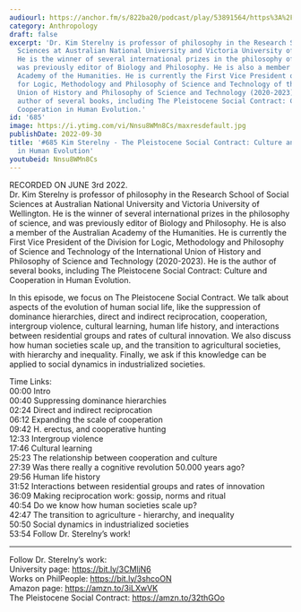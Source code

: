 ```yaml
---
audiourl: https://anchor.fm/s/822ba20/podcast/play/53891564/https%3A%2F%2Fd3ctxlq1ktw2nl.cloudfront.net%2Fstaging%2F2022-5-23%2F209bd1a4-4f01-4118-948b-684cad7718ee.m4a
category: Anthropology
draft: false
excerpt: 'Dr. Kim Sterelny is professor of philosophy in the Research School of Social
  Sciences at Australian National University and Victoria University of Wellington.
  He is the winner of several international prizes in the philosophy of science, and
  was previously editor of Biology and Philosophy. He is also a member of the Australian
  Academy of the Humanities. He is currently the First Vice President of the Division
  for Logic, Methodology and Philosophy of Science and Technology of the International
  Union of History and Philosophy of Science and Technology (2020-2023). He is the
  author of several books, including The Pleistocene Social Contract: Culture and
  Cooperation in Human Evolution.'
id: '685'
image: https://i.ytimg.com/vi/Nnsu8WMn8Cs/maxresdefault.jpg
publishDate: 2022-09-30
title: '#685 Kim Sterelny - The Pleistocene Social Contract: Culture and Cooperation
  in Human Evolution'
youtubeid: Nnsu8WMn8Cs
---
```

<div class="timelinks">

RECORDED ON JUNE 3rd 2022.  
Dr. Kim Sterelny is professor of philosophy in the Research School of Social Sciences at Australian National University and Victoria University of Wellington. He is the winner of several international prizes in the philosophy of science, and was previously editor of Biology and Philosophy. He is also a member of the Australian Academy of the Humanities. He is currently the First Vice President of the Division for Logic, Methodology and Philosophy of Science and Technology of the International Union of History and Philosophy of Science and Technology (2020-2023). He is the author of several books, including The Pleistocene Social Contract: Culture and Cooperation in Human Evolution.

In this episode, we focus on The Pleistocene Social Contract. We talk about aspects of the evolution of human social life, like the suppression of dominance hierarchies, direct and indirect reciprocation, cooperation, intergroup violence, cultural learning, human life history, and interactions between residential groups and rates of cultural innovation. We also discuss how human societies scale up, and the transition to agricultural societies, with hierarchy and inequality. Finally, we ask if this knowledge can be applied to social dynamics in industrialized societies.

Time Links:  
<time>00:00</time> Intro  
<time>00:40</time> Suppressing dominance hierarchies  
<time>02:24</time> Direct and indirect reciprocation  
<time>06:12</time> Expanding the scale of cooperation  
<time>09:42</time> H. erectus, and cooperative hunting  
<time>12:33</time> Intergroup violence  
<time>17:46</time> Cultural learning  
<time>25:23</time> The relationship between cooperation and culture  
<time>27:39</time> Was there really a cognitive revolution 50.000 years ago?  
<time>29:56</time> Human life history  
<time>31:52</time> Interactions between residential groups and rates of innovation  
<time>36:09</time> Making reciprocation work: gossip, norms and ritual  
<time>40:54</time> Do we know how human societies scale up?  
<time>42:47</time> The transition to agriculture - hierarchy, and inequality  
<time>50:50</time> Social dynamics in industrialized societies  
<time>53:54</time> Follow Dr. Sterelny’s work!

---

Follow Dr. Sterelny’s work:  
University page: https://bit.ly/3CMljN6  
Works on PhilPeople: https://bit.ly/3shcoON  
Amazon page: https://amzn.to/3iLXwVK  
The Pleistocene Social Contract: https://amzn.to/32thGOo
</div>

